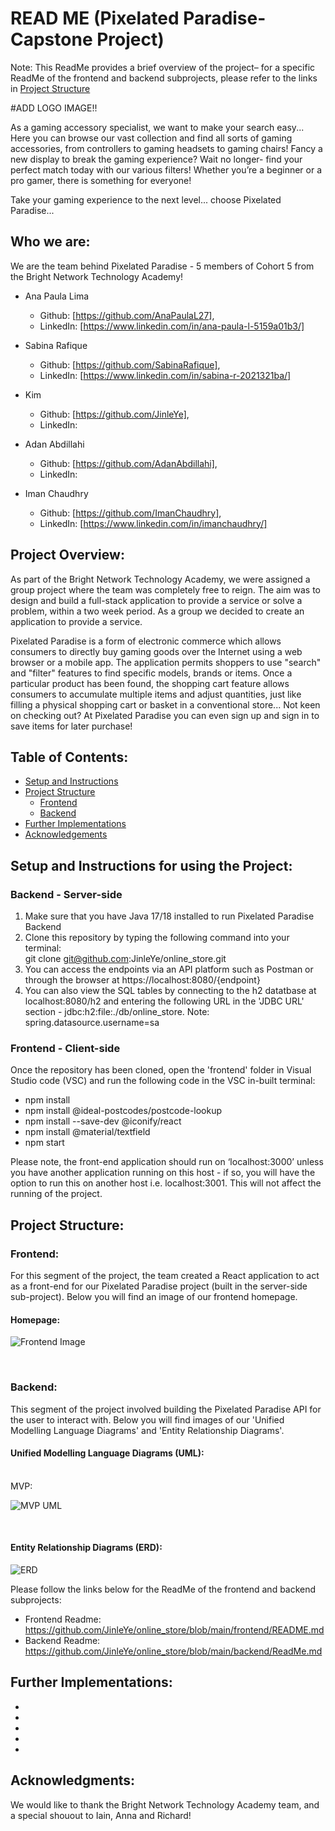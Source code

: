 # READ ME (Pixelated Paradise- Capstone Project)

Note: This ReadMe provides a brief overview of the project– for a specific ReadMe of the frontend and backend subprojects, please refer to the links in [Project Structure](#project-structure)

#ADD LOGO IMAGE!!

As a gaming accessory specialist, we want to make your search easy... Here you can browse our vast collection and find all sorts of gaming accessories, from controllers to gaming headsets to gaming chairs! Fancy a new display to break the gaming experience? Wait no longer-  find your perfect match today with our various filters! Whether you’re a beginner or a pro gamer, there is something for everyone!

Take your gaming experience to the next level... choose Pixelated Paradise...


## Who we are:
We are the team behind Pixelated Paradise - 5 members of Cohort 5 from the Bright Network Technology Academy!


- Ana Paula Lima
    - Github: [https://github.com/AnaPaulaL27],
    - LinkedIn: [https://www.linkedin.com/in/ana-paula-l-5159a01b3/]

- Sabina Rafique
    - Github: [https://github.com/SabinaRafique],
    - LinkedIn: [https://www.linkedin.com/in/sabina-r-2021321ba/]

- Kim
    - Github: [https://github.com/JinleYe],
    - LinkedIn:

- Adan Abdillahi
    - Github: [https://github.com/AdanAbdillahi],
    - LinkedIn:

- Iman Chaudhry
    - Github: [https://github.com/ImanChaudhry],
    - LinkedIn: [https://www.linkedin.com/in/imanchaudhry/] 



## Project Overview:
As part of the Bright Network Technology Academy, we were assigned a group project where the team was completely free to reign. The aim was  to design and build a full-stack application to provide a service or solve a problem, within a two week period. As a group we decided to create an application to provide a service.


Pixelated Paradise is a form of electronic commerce which allows consumers to directly buy gaming goods over the Internet using a web browser or a mobile app. The application permits shoppers to use "search" and "filter" features to find specific models, brands or items. Once a particular product has been found, the shopping cart feature allows consumers to accumulate multiple items and adjust quantities, just like filling a physical shopping cart or basket in a conventional store... Not keen on checking out? At Pixelated Paradise you can even sign up and sign in to save items for later purchase!





## Table of Contents:
- [Setup and Instructions](#setup-and-instructions-for-using-the-project)
- [Project Structure](#project-structure)
  - [Frontend](#frontend)
  - [Backend](#backend)
- [Further Implementations](#further-implementations)
- [Acknowledgements](#acknowledgments)



## Setup and Instructions for using the Project:

### Backend - Server-side
1. Make sure that you have Java 17/18 installed to run Pixelated Paradise Backend
2. Clone this repository by typing the following command into your terminal: <br>
   git clone git@github.com:JinleYe/online_store.git
3. You can access the endpoints via an API platform such as Postman or through the browser at https://localhost:8080/{endpoint}
4. You can also view the SQL tables by connecting to the h2 datatbase at localhost:8080/h2 and entering the following URL in the 'JDBC URL' section - jdbc:h2:file:./db/online_store. Note: spring.datasource.username=sa

### Frontend - Client-side

Once the repository has been cloned, open the 'frontend' folder in Visual Studio code (VSC) and run the following code in the
VSC in-built terminal:

- npm install
- npm install @ideal-postcodes/postcode-lookup
- npm install --save-dev @iconify/react
- npm install @material/textfield
- npm start

Please note, the front-end application should run on ‘localhost:3000’ unless you have another application running on this host - if so, you will have the option to run this on another host i.e. localhost:3001. This will not affect the running of the project.



## Project Structure:

### Frontend:
For this segment of the project, the team created a React application to act as a front-end for our Pixelated Paradise project (built in the server-side sub-project). Below you will find an image of our frontend homepage.

#### Homepage:

![Frontend Image]( )

<br>



### Backend:

This segment of the project involved building the Pixelated Paradise API for the user to interact with. Below you will find images of our 'Unified Modelling Language Diagrams' and 'Entity Relationship Diagrams'.

#### Unified Modelling Language Diagrams (UML):

<br>
MVP:

![MVP UML]( )

<br>


#### Entity Relationship Diagrams (ERD):


![ERD]( )



Please follow the links below for the ReadMe of the frontend and backend subprojects:

- Frontend Readme: https://github.com/JinleYe/online_store/blob/main/frontend/README.md
- Backend Readme: https://github.com/JinleYe/online_store/blob/main/backend/ReadMe.md


## Further Implementations:

-
-
-
-
-

## Acknowledgments:

We would like to thank the Bright Network Technology Academy team, and a special shouout to Iain, Anna and Richard!
